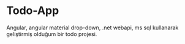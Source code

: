 # Todo-App
Angular, angular material drop-down, .net webapi, ms sql kullanarak geliştirmiş olduğum bir todo projesi.
